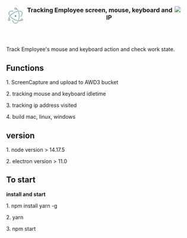 
<div align="center">
    <img src="https://media.giphy.com/media/tPjlmJzj9Z99vwF5dV/giphy.gif" width="50" align="right"/> 
    <img src="https://github.com/devicons/devicon/blob/master/icons/electron/electron-original.svg" width="50" align="left"/> 
    <h3>Tracking Employee screen, mouse, keyboard and IP</h3>
</div>

<br><br><br>
Track Employee's mouse and keyboard action and check work state.

## Functions

<p>1. ScreenCapture and upload to AWD3 bucket</p>
<p>2. tracking mouse and keyboard idletime</p>
<p>3. tracking ip address visited</p>
<p>4. build mac, linux, windows</p>

## version

<p>1. node version > 14.17.5</p>
<p>2. electron version > 11.0</p>

## To start

<b>install and start</b>
<p>1. npm install yarn -g</p>
<p>2. yarn</p>
<p>3. npm start</p>

